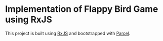 # Implementation of Flappy Bird Game using RxJS

This project is built using [RxJS](https://www.learnrxjs.com) and bootstrapped with [Parcel](https://parceljs.org/).

